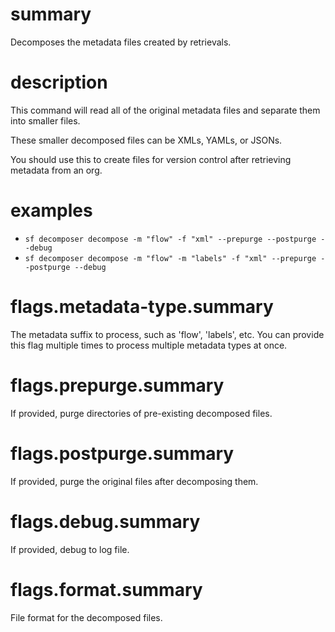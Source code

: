 # summary

Decomposes the metadata files created by retrievals.

# description

This command will read all of the original metadata files and separate them into smaller files.

These smaller decomposed files can be XMLs, YAMLs, or JSONs.

You should use this to create files for version control after retrieving metadata from an org.

# examples

- `sf decomposer decompose -m "flow" -f "xml" --prepurge --postpurge --debug`
- `sf decomposer decompose -m "flow" -m "labels" -f "xml" --prepurge --postpurge --debug`

# flags.metadata-type.summary

The metadata suffix to process, such as 'flow', 'labels', etc. You can provide this flag multiple times to process multiple metadata types at once.

# flags.prepurge.summary

If provided, purge directories of pre-existing decomposed files.

# flags.postpurge.summary

If provided, purge the original files after decomposing them.

# flags.debug.summary

If provided, debug to log file.

# flags.format.summary

File format for the decomposed files.

